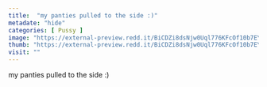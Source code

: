 ```yaml
---
title:  "my panties pulled to the side :)"
metadate: "hide"
categories: [ Pussy ]
image: "https://external-preview.redd.it/BiCDZi8dsNjw0Uql776KFcOf10b7EYG4wisR-y8cv_g.jpg?auto=webp&s=c320409f487ed8e6425e938a0df9bd9cffca2340"
thumb: "https://external-preview.redd.it/BiCDZi8dsNjw0Uql776KFcOf10b7EYG4wisR-y8cv_g.jpg?width=1080&crop=smart&auto=webp&s=9b5e6db30cfd800e2cdf9be6a974faec076f8421"
visit: ""
---
```

my panties pulled to the side :)
